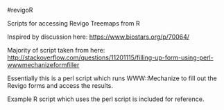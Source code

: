 #revigoR

Scripts for accessing Revigo Treemaps from R

Inspired by discussion here: https://www.biostars.org/p/70064/

Majority of script taken from here: http://stackoverflow.com/questions/11201115/filling-up-form-using-perl-wwwmechanizeformfiller

Essentially this is a perl script which runs WWW::Mechanize to fill out the Revigo forms and access the results.

Example R script which uses the perl script is included for reference.

